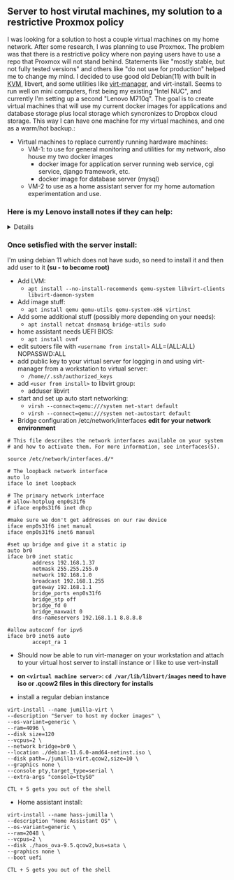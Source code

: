 ## Server to host virutal machines, my solution to a restrictive Proxmox policy

I was looking for a solution to host a couple virtual machines on my home network. After some research, I was planning to use Proxmox. The problem was that there is a restrictive policy where non paying users have to use a repo that Proxmox will not stand behind. Statements like "mostly stable, but not fully tested versions" and others like "do not use for production" helped me to change my mind. I decided to use good old Debian(11) with built in [KVM](https://wiki.debian.org/KVM#Introduction), libvert, and some utilities like [virt-manager](https://virt-manager.org/), and virt-install. Seems to run well on mini computers, first being my existing "Intel NUC", and currently I'm setting up a second "Lenovo M710q". The goal is to create virtual machines that will use my current docker images for applications and database storage plus local storage which syncronizes to Dropbox cloud storage. This way I can have one machine for my virtual machines, and one as a warm/hot backup.:

- Virtual machines to replace currently running hardware machines:
  - VM-1: to use for general monitoring and utilities for my network, also house my two docker images
    - docker image for application server running web service, cgi service, django framework, etc.
    - docker image for database server (mysql)
  - VM-2 to use as a home assistant server for my home automation experimentation and use.

### Here is my Lenovo install notes if they can help:
<details>

##### Drivers:
  I was able to pick up drivers from kernel.org:
  
`https://git.kernel.org/pub/scm/linux/kernel/git/firmware/linux-firmware.git/snapshot/linux-firmware-main.tar.gz`

wifi drivers or disable in bios
iwlwifi-8265-34.ucode, iwlwifi-8265-36.ucode
when asked for while installing type ALT+F3 for a new terminal, mount a usb and copy files to /lib/firmware
back to ALT+F1 to go back to installation and you should be good, may need to fiddle a bit if you have different hardware.


bluetooth firmware AltF3 terminal after install, create directory /usr/lib/firmware/intel/
don't really need for my headless setup, you may want a GUI and if so, I belive driver files will be copied?? but. . .
ibt-12-16.sfi and ibt-12-16.ddc files
enable bluetooth with systemctl enable bluetooth (may still get error, but should fix)

</details>

### Once setisfied with the server install:
I'm using debian 11 which does not have sudo, so need to install it and then add user to it **(su - to become root)**
- Add LVM:
  - `apt install --no-install-recommends qemu-system libvirt-clients libvirt-daemon-system`
- Add image stuff:
  - `apt install qemu qemu-utils qemu-system-x86 virtinst`
- Add some additional stuff (possibly more depending on your needs):
  - `apt install netcat dnsmasq bridge-utils sudo`
- home assistant needs UEFI BIOS:
  - `apt install ovmf`
- edit sutoers file with `<username from install>` ALL=(ALL:ALL) NOPASSWD:ALL
- add public key to your virtual server for logging in and using virt-manager from a workstation to virtual server:
  - `/home/`<username from install>`/.ssh/authorized_keys`
- add `<user from install>` to libvirt group:
  - adduser <user name from install> libvirt
- start and set up auto start networking:
  - `virsh --connect=qemu:///system net-start default`
  - `virsh --connect=qemu:///system net-autostart default`
- Bridge configuration /etc/network/interfaces **edit for your network environment**
```
# This file describes the network interfaces available on your system
# and how to activate them. For more information, see interfaces(5).

source /etc/network/interfaces.d/*

# The loopback network interface
auto lo
iface lo inet loopback

# The primary network interface
# allow-hotplug enp0s31f6
# iface enp0s31f6 inet dhcp

#make sure we don't get addresses on our raw device
iface enp0s31f6 inet manual
iface enp0s31f6 inet6 manual

#set up bridge and give it a static ip
auto br0
iface br0 inet static
        address 192.168.1.37
        netmask 255.255.255.0
        network 192.168.1.0
        broadcast 192.168.1.255
        gateway 192.168.1.1
        bridge_ports enp0s31f6
        bridge_stp off
        bridge_fd 0
        bridge_maxwait 0
        dns-nameservers 192.168.1.1 8.8.8.8

#allow autoconf for ipv6
iface br0 inet6 auto
        accept_ra 1
```

- Should now be able to run virt-manager on your workstation and attach to your virtual host server to install instance or I like to use vert-install
- **on `<virtual machine server>`: `cd /var/lib/libvert/images` need to have iso or .qcow2 files in this directory for installs**
  
- install a regular debian instance
 ```
virt-install --name jumilla-virt \
--description "Server to host my docker images" \
--os-variant=generic \
--ram=4096 \
--disk size=120
--vcpus=2 \
--network bridge=br0 \
--location ./debian-11.6.0-amd64-netinst.iso \
--disk path=./jumilla-virt.qcow2,size=10 \
--graphics none \
--console pty,target_type=serial \
--extra-args "console=ttyS0"
```
`CTL + 5 gets you out of the shell`
- Home assistant install:
```
virt-install --name hass-jumilla \
--description "Home Assistant OS" \
--os-variant=generic \
--ram=2048 \
--vcpus=2 \
--disk ./haos_ova-9.5.qcow2,bus=sata \
--graphics none \
--boot uefi
```
`CTL + 5 gets you out of the shell`
